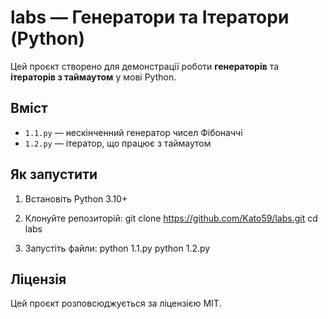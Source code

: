 # labs — Генератори та Ітератори (Python)

Цей проєкт створено для демонстрації роботи **генераторів** та **ітераторів з таймаутом** у мові Python.

## Вміст

- `1.1.py` — нескінченний генератор чисел Фібоначчі
- `1.2.py` — ітератор, що працює з таймаутом

## Як запустити

1. Встановіть Python 3.10+
2. Клонуйте репозиторій:
git clone https://github.com/Kato59/labs.git
cd labs

3. Запустіть файли:
python 1.1.py
python 1.2.py

## Ліцензія

Цей проєкт розповсюджується за ліцензією MIT.
